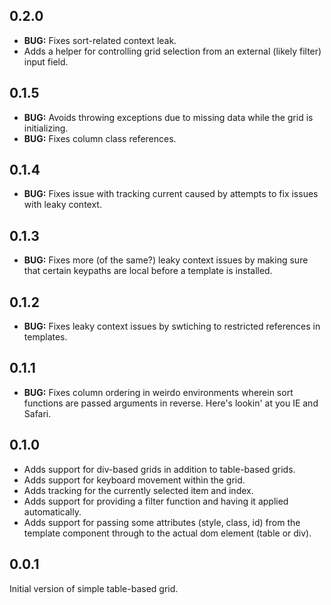 ## 0.2.0

* __BUG:__ Fixes sort-related context leak.
* Adds a helper for controlling grid selection from an external (likely filter) input field.

## 0.1.5

* __BUG:__ Avoids throwing exceptions due to missing data while the grid is initializing.
* __BUG:__ Fixes column class references.

## 0.1.4

* __BUG:__ Fixes issue with tracking current caused by attempts to fix issues with leaky context.

## 0.1.3

* __BUG:__ Fixes more (of the same?) leaky context issues by making sure that certain keypaths are local before a template is installed.

## 0.1.2

* __BUG:__ Fixes leaky context issues by swtiching to restricted references in templates.

## 0.1.1

* __BUG:__ Fixes column ordering in weirdo environments wherein sort functions are passed arguments in reverse. Here's lookin' at you IE and Safari.

## 0.1.0

* Adds support for div-based grids in addition to table-based grids.
* Adds support for keyboard movement within the grid.
* Adds tracking for the currently selected item and index.
* Adds support for providing a filter function and having it applied automatically.
* Adds support for passing some attributes (style, class, id) from the template component through to the actual dom element (table or div).

## 0.0.1

Initial version of simple table-based grid.
